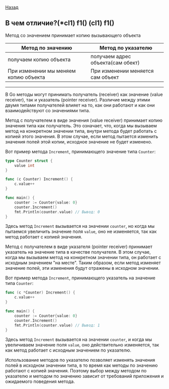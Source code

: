 [Назад](/L1/L1_.md) 

## В чем отличие?(*cl1) f1() (cl1) f1()

Метод со значением принимает копию вызывающего объекта

 Метод по значению | Метод по указателю
-------------------|--------------------
 получаем копию объекта    | получаем адрес объекта(сам обект)
При изменении мы меняем копию объекта | При изменении меняется сам объект


--------------------------------
В Go методы могут принимать получатель (receiver) как значение (value receiver), так и указатель (pointer receiver). Различие между этими двумя типами получателей влияет на то, как они работают и как они взаимодействуют со значениями типа.

Метод с получателем в виде значения (value receiver) принимает копию значения типа как получатель. Это означает, что, когда мы вызываем метод на конкретном значении типа, внутри метода будет работать с копией этого значения. В этом случае, если метод пытается изменить значения полей этой копии, исходное значение не будет изменено.

Вот пример метода `Increment`, принимающего значение типа `Counter`:

```go
type Counter struct {
    value int
}

func (c Counter) Increment() {
    c.value++
}

func main() {
    counter := Counter{value: 0}
    counter.Increment()
    fmt.Println(counter.value) // Вывод: 0
}
```

Здесь метод `Increment` вызывается на значении `counter`, но когда мы пытаемся увеличить значение поля `value`, оно не изменяется, так как метод работает с копией значения.

Метод с получателем в виде указателя (pointer receiver) принимает указатель на значение типа в качестве получателя. В этом случае, когда мы вызываем метод на конкретном значении типа, он работает с исходным значением "на месте". Таким образом, если метод изменяет значение полей, эти изменения будут отражены в исходном значении.

Вот пример метода `Increment`, принимающего указатель на значение типа `Counter`:

```go
func (c *Counter) Increment() {
    c.value++
}

func main() {
    counter := Counter{value: 0}
    counter.Increment()
    fmt.Println(counter.value) // Вывод: 1
}
```

Здесь метод `Increment` вызывается на значении `counter`, и когда мы увеличиваем значение поля `value`, оно действительно изменяется, так как метод работает с исходным значением по указателю.

Использование методов по указателю позволяет изменять значения полей в исходном значении типа, в то время как методы по значению работают с копией значения. Поэтому выбор между методом по указателю и методом по значению зависит от требований приложения и ожидаемого поведения метода.